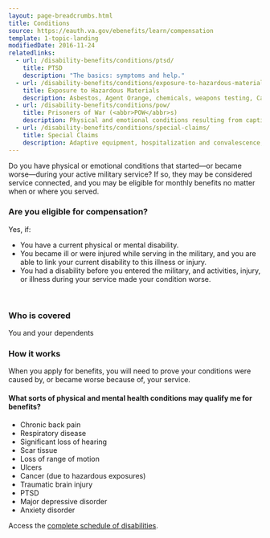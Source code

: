 ```yaml
---
layout: page-breadcrumbs.html
title: Conditions
source: https://eauth.va.gov/ebenefits/learn/compensation
template: 1-topic-landing
modifiedDate: 2016-11-24
relatedlinks:
  - url: /disability-benefits/conditions/ptsd/
    title: PTSD
    description: "The basics: symptoms and help."
  - url: /disability-benefits/conditions/exposure-to-hazardous-materials/
    title: Exposure to Hazardous Materials
    description: Asbestos, Agent Orange, chemicals, weapons testing, Camp Lejeune, radiation, and more.
  - url: /disability-benefits/conditions/pow/
    title: Prisoners of War (<abbr>POW</abbr>s)
    description: Physical and emotional conditions resulting from captivity.
  - url: /disability-benefits/conditions/special-claims/
    title: Special Claims
    description: Adaptive equipment, hospitalization and convalescence, dentistry, individual unemployability, and more.
---
```



Do you have physical or emotional conditions that started—or became worse—during your active military service? If so, they may be considered service connected, and you may be eligible for monthly benefits no matter when or where you served.

<div class="call-out" markdown="0">

### Are you eligible for compensation?
Yes, if:

- You have a current physical or mental disability.
- You became ill or were injured while serving in the military, and you are able to link your current disability to this illness or injury.
- You had a disability before you entered the military, and activities, injury, or illness during your service made your condition worse.

<br>

### Who is covered

You and your dependents
</div>

### How it works

When you apply for benefits, you will need to prove your conditions were caused by, or became worse because of, your service.

#### What sorts of physical and mental health conditions may qualify me for benefits?

- Chronic back pain
- Respiratory disease
- Significant loss of hearing
- Scar tissue
- Loss of range of motion
- Ulcers
- Cancer (due to hazardous exposures)
- Traumatic brain injury
- PTSD
- Major depressive disorder
- Anxiety disorder


Access the [complete schedule of disabilities](http://www.benefits.va.gov/warms/bookc.asp).
